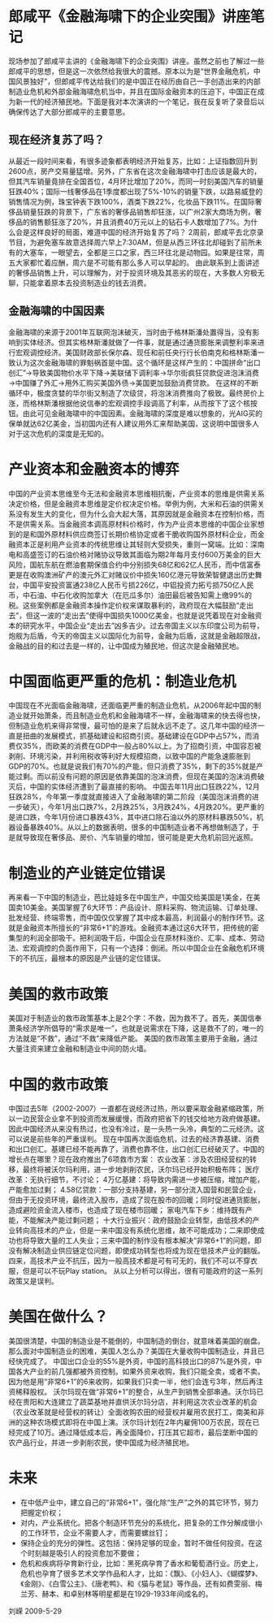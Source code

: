 # 郎咸平《金融海啸下的企业突围》讲座笔记

现场参加了郎咸平主讲的《金融海啸下的企业突围》讲座。虽然之前也了解过一些郎咸平的思想，但是这一次依然给我很大的震撼。原本以为是“世界金融危机，中国风景独好”，但郎咸平传达给我们的是中国正在经历由自己一手创造出来的内部制造业危机和外部金融海啸危机当中，并且在国际金融资本的压迫下，中国正在成为新一代的经济殖民地。下面是我对本次演讲的一个笔记，我在反复听了录音后以确保传达了大部分郎咸平的主要意思。

## 现在经济复苏了吗？
从最近一段时间来看，有很多迹象都表明经济开始复苏，比如：上证指数回升到2600点，房产交易量猛增。另外，广东省在这次金融海啸中打击应该是最大的，但其汽车销量竟排在全国首位，4月环比增加了20%，而同一时刻美国汽车的销量狂跌40%；国际一线奢侈品在1季度都出现了5%-10%的销量下跌，以路易威登的销售情况为例，珠宝钟表下跌100%，酒类下跌22%，化妆品下跌11%。在国际奢侈品销量狂跌的背景下，广东省的奢侈品销售却狂涨，以广州2家大商场为例，奢侈品的销售额狂涨了20%，并且消费40万元以上的钻石卡人数增加了7%。为什么会是这样良好的局面，难道中国的经济开始复苏了吗？
2周前，郎咸平去北京录节目，为避免塞车故意选择周六早上7:30AM，但是从西三环往北却碰到了前所未有的大塞车，一眼望去，全都是三口之家，西三环往北是动物园。如果是往常，周五大家都忙着应酬，周六是不可能有那么多人可以早起的。
由此联系到上面讲述的奢侈品销售上升，可以理解为，对于投资环境及其恶劣的现在，大多数人穷极无聊，只能拿着原本去投资制造业的钱去消费。

## 金融海啸的中国因素

金融海啸的来源于2001年互联网泡沫破灭，当时由于格林斯潘处置得当，没有影响到实体经济。但其实格林斯潘就做了一件事，就是通过通货膨胀来调整利率来进行宏观调控经济。美国财政部长保尔森、现任和前任央行行长伯南克和格林斯潘一致认为这次金融海啸的罪魁祸首是中国。这个循环是这样产生的：中国拼命“出口创汇”→导致美国物价水平下降→美联储下调利率→华尔街疯狂贷款促进泡沫消费→中国赚了外汇→用外汇购买美国外债→美国更加鼓励消费贷款。
在这样的不断循环中，极度贪婪的华尔街又制造了次级贷，将泡沫消费推向了极致。最终房价上涨，而格林斯潘根据他说信奉的宏观调控手段调高了利率，从而按下了这个核按钮。由此可见金融海啸中的中国因素。金融海啸的深度是难以想象的，光AIG买的保单就达62亿美金，当初国内还有人建议用外汇来帮助美国，这说明中国很多人对于这次危机的深度是无知的。

# 产业资本和金融资本的博弈
中国的产业资本思维至今无法和金融资本思维相抗衡，产业资本的思维是供需关系决定价格，但是金融资本思维是定价权决定价格。举例为例，大米和石油的供需关系没有发生大的变化，但为什么会大起大落，其原因就是金融资本在控制价格，而不是供需关系。当金融资本调高原材料价格时，作为产业资本思维的中国企业家想到的是和国外原材料供应商签订长期价格协定或者干脆收购国外原材料企业，而金融资本正是利用产业资本的传统思维让其轻则大受损失，重则一窝端。比如：深南电和高盛签订的石油价格对赌协议导致其面临为期2年每月支付600万美金的巨大风险，国航东航在燃油套期保值合约中分别损失68亿和62亿人民币，而中信富泰更是在收购澳洲矿产的澳元外汇对赌议价中损失160亿港元导致荣智健退出历史舞台，中国平安投资富通238亿人民币亏损226亿，中铝投资力拓亏损750亿人民币，中石油、中石化收购加拿大（在厄瓜多尔）油田最后被告知需上缴99%的税。这些案例都是金融资本操作定价权来谋取暴利的，政府现在大幅鼓励“走出去”，但这一波的“走出去”使得中国损失1000亿美金，也就是说凭着现在对金融资本的研究水平，中国企业“走出去”凶多吉少。过去帝国主义以东印度公司为前导，炮舰为后盾，今天的帝国主义以国际化为前导，金融为后盾，这就是金融超限战，金融战的目的和过去是一样的，让中国成为殖民地，但这次是金融殖民地。

# 中国面临更严重的危机：制造业危机

中国现在不光面临金融海啸，还面临更严重的制造业危机，从2006年起中国的制造业就开始萧条，而且制造业危机和金融海啸不一样，金融海啸来的快去得也快，但制造业危机来得非常慢，最可怕的是来了后就永远不走了。这几年中国的经济一直是扭曲的发展模式，抓基础建设和招商引资。基础建设在GDP中占57%，而消费仅35%，而欧美的消费在GDP中一般占80%以上。为了招商引资，中国容忍被剥削、环境污染，并利用税收等利好大规模招商，以致中国的产能急速膨胀到GDP的70%。也就是说我们有70%的产能，但只消费了35%，剩下的35%就是产能过剩。而以前没有问题的原因是依靠美国的泡沫消费，但现在美国的泡沫消费破灭后，中国的实体经济遭到了最直接的影响。
	中国去年11月出口狂跌22%，12月狂跌28%，今年第一季度就直接进入了金融海啸的第二阶段（美国泡沫消费的进一步破灭），今年1月出口跌7%，2月跌25%，3月跌24%，4月跌20%。更严重的是进口跌，今年1月份进口暴跌43%，其中进口除石油以外的原材料暴跌50%，机器设备暴跌40%。从以上的数据表明，很多的中国制造业者不再想做制造了，于是就导致现在奢侈品、房价、汽车销量的增加，很可能是更大危机前回光返照。

# 制造业的产业链定位错误
再来看一下中国的制造业，芭比娃娃多在中国生产，中国交给美国是1美金，在美国卖10美金。美国掌握了6大环节：产品设计、原料采购、物流运输、订单处理、批发经营、终端零售，而中国仅仅掌握了其中成本最高，利润最小的制作环节。这就是金融资本所擅长的“非常6+1”的游戏。金融资本通过这6大环节，把传统的密集型的利润全部吸干。把利润吸干后，中国企业在原材料涨价、汇率、成本、劳动法、宏观调控的负面作用下，只有一个选择：倒闭。所以中国企业在金融危机环境下的不抗压，最根本的原因是产业链的定位错误。

# 美国的救市政策
美国对于制造业的救市政策基本上是2个字：不救，因为救不了。首先，美国信奉萧条经济学所倡导的“需求是唯一”，也就是说需求在下降，这是救不了的，唯一的方法就是“不救”，通过“不救”来降低产能。
美国的救市政策主要用于金融，通过大量注资来建立金融和制造业中间的防火墙。

# 中国的救市政策
中国过去5年（2002-2007）一直都在说经济过热，所以要采取金融紧缩政策，所以一边民营企业拿不到投资而发展缓慢，而政府把省下的钱交给地方政府做基建。因此中国经济从来没有热过，也没有冷过，是一头热一头冷，典型的二元经济。这可以说是前些年的严重误判。
现在中国再次面临危机，过去的经济靠基建、消费和出口创汇。基建已经不能再靠了，消费也靠不住，出口创汇已经破灭了。中国的增长点在哪里？现在政府推出了6项救市方案：
农业改革：涉及农田经营权的转移，最终将被沃尔玛利用，进一步地剥削农民，沃尔玛已经开始积极布阵；
医疗改革：无执行细节，不讨论；
4万亿基建：将导致内需进一步被压缩，增加产能，产能愈加过剩；
4.58亿贷款：一部分支持基建，另一部分流入国营和民营企业，但由于无投资环境，最终流入股市，造成了现在股市的回暖；同时促进通货膨胀，造成避险资金流入楼市，也造成了现在楼市回暖；
家电汽车下乡：维持既有产能，不能解决产能过剩问题；
十大行业振兴：政府鼓励企业转型，由低技术的产业转向高技术的产业，但是一来中国没有系统化思维，故不可能成功；二来即使成功也将导致大量的工人失业；三来中国的制作没有根本解决“非常6+1”的问题，即没有解决制造业供应链定位问题，即使成功转型也将成为现在低技术产业的翻版。四来，高技术产业不抗压，因为一般高技术都是可有可无的，我们不可以不穿衣服，但是可以不玩Play station。
从以上分析可以得出，很有可能政府的这一系列政策又是误判。

# 美国在做什么？
美国很清楚，中国的制造业是不能倒的，中国制造的倒台，就意味着美国的崩盘。那么面对中国制造业的困难，美国人怎么办？美国在大量收购中国制造业，并且已经快完成了。
中国出口企业的55%是外资，中国的高科技出口的87%是外资，中国各大产业的前几强都被外资控制。如果外资来收购，我们只能全卖，或者不卖。因为他是用“非常6+1”的6来收购，如果我们只卖一半，他们会连亏3年，然后再注资稀释股权。
沃尔玛现在做“非常6+1”的整合，从生产到销售全部串通。沃尔玛已经在贵阳和大连建立了蔬菜基地并直供沃尔玛分店，并利用这次农业改革的机会（农业改革就是经营权的转让）全面收购农田的经营权并雇用农民打工，南美和非洲的这种农场模式即将在中国上演。沃尔玛计划在2年内雇佣100万农民，现在已经完成了10万。通过降低成本后，再全面降价，打压其它超市，最后垄断中国的农产品行业，并进一步剥削农民，使中国成为经济殖民地。

# 未来
* 在中低产业中，建立自己的“非常6+1”，强化除“生产”之外的其它环节，努力把握定价权；
* 对内，产业系统化。把各个制造环节充分的系统化，把复杂的工作分解成很小的工作环节，企业不需要人才，而需要螺丝钉；
* 保持企业的充分的弹性。这包括：保持足够的现金，暂时不做任何投资。在这个时刻越是吸引人的投资愈加不要做；
* 危机和疾病将孕育新行业，比如：黑死病孕育了香水和葡萄酒行业。历史上，危机也孕育了很多艺术文学作品和人才，比如：《飘》、《小妇人》、《蝴蝶梦》、《金刚》、《白雪公主》、《唐老鸭》、和《猫与老鼠》等作品，还有如费雯丽、梅兰芳、赫本、和卓别林等明星都是在1929-1933年间成名的。


刘嵘
2009-5-29
